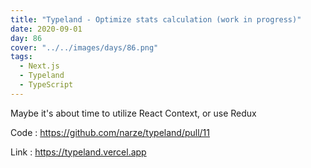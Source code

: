 ```yaml
---
title: "Typeland - Optimize stats calculation (work in progress)"
date: 2020-09-01
day: 86
cover: "../../images/days/86.png"
tags:
  - Next.js
  - Typeland
  - TypeScript
---
```


Maybe it's about time to utilize React Context, or use Redux

Code : https://github.com/narze/typeland/pull/11

Link : https://typeland.vercel.app
